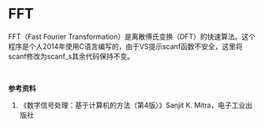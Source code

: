 # FFT

FFT（Fast Fourier Transformation）是离散傅氏变换（DFT）的快速算法。这个程序是个人2014年使用C语言编写的，由于VS提示scanf函数不安全，这里将scanf修改为scanf_s其余代码保持不变。

<br>

**参考资料**

1. 《数字信号处理：基于计算机的方法（第4版）》Sanjit K. Mitra，电子工业出版社


